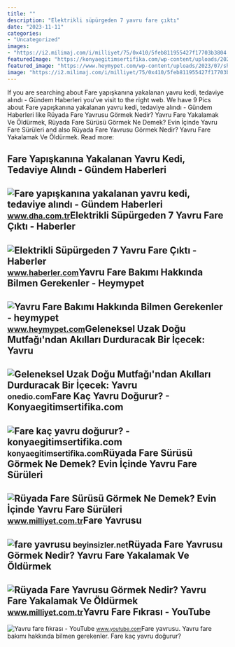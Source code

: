 ```yaml
---
title: ""
description: "Elektrikli süpürgeden 7 yavru fare çıktı"
date: "2023-11-11"
categories:
- "Uncategorized"
images:
- "https://i2.milimaj.com/i/milliyet/75/0x410/5feb811955427f17703b3804.jpg"
featuredImage: "https://konyaegitimsertifika.com/wp-content/uploads/2022/11/Fare-kaç-yavru-doğurur.png"
featured_image: "https://www.heymypet.com/wp-content/uploads/2023/07/shutterstock_541191751-758x532.jpg"
image: "https://i2.milimaj.com/i/milliyet/75/0x410/5feb811955427f17703b3804.jpg"
---
```


If you are searching about Fare yapışkanına yakalanan yavru kedi, tedaviye alındı - Gündem Haberleri you've visit to the right web. We have 9 Pics about Fare yapışkanına yakalanan yavru kedi, tedaviye alındı - Gündem Haberleri like Rüyada Fare Yavrusu Görmek Nedir? Yavru Fare Yakalamak Ve Öldürmek, Rüyada Fare Sürüsü Görmek Ne Demek? Evin İçinde Yavru Fare Sürüleri and also Rüyada Fare Yavrusu Görmek Nedir? Yavru Fare Yakalamak Ve Öldürmek. Read more:

Fare Yapışkanına Yakalanan Yavru Kedi, Tedaviye Alındı - Gündem Haberleri
-------------------------------------------------------------------------

 ![Fare yapışkanına yakalanan yavru kedi, tedaviye alındı - Gündem Haberleri](https://i.dha.com.tr/i/dha/75/770x0/630f1c6a50acca17b4910f23) <small>www.dha.com.tr</small>Elektrikli Süpürgeden 7 Yavru Fare Çıktı - Haberler
---------------------------------------------------

 ![Elektrikli Süpürgeden 7 Yavru Fare Çıktı - Haberler](https://i.haberler.com/haber/2016/10/22/elektrikli-supurgeden-7-yavru-fare-cikti-8884093_amp.jpg) <small>www.haberler.com</small>Yavru Fare Bakımı Hakkında Bilmen Gerekenler - Heymypet
-------------------------------------------------------

 ![Yavru Fare Bakımı Hakkında Bilmen Gerekenler - heymypet](https://www.heymypet.com/wp-content/uploads/2023/07/shutterstock_541191751-758x532.jpg) <small>www.heymypet.com</small>Geleneksel Uzak Doğu Mutfağı'ndan Akılları Durduracak Bir İçecek: Yavru
-----------------------------------------------------------------------

 ![Geleneksel Uzak Doğu Mutfağı'ndan Akılları Durduracak Bir İçecek: Yavru](https://img-s1.onedio.com/id-6336c7bcea5716db2926c65c/rev-0/w-900/h-642/f-jpg/s-81c76ea917c3e7719c578362cb2a2b493526c47a.jpg) <small>onedio.com</small>Fare Kaç Yavru Doğurur? - Konyaegitimsertifika.com
--------------------------------------------------

 ![Fare kaç yavru doğurur? - konyaegitimsertifika.com](https://konyaegitimsertifika.com/wp-content/uploads/2022/11/Fare-kaç-yavru-doğurur.png) <small>konyaegitimsertifika.com</small>Rüyada Fare Sürüsü Görmek Ne Demek? Evin İçinde Yavru Fare Sürüleri
-------------------------------------------------------------------

 ![Rüyada Fare Sürüsü Görmek Ne Demek? Evin İçinde Yavru Fare Sürüleri](https://i2.milimaj.com/i/milliyet/75/0x410/5feb811955427f17703b3804.jpg) <small>www.milliyet.com.tr</small>Fare Yavrusu
------------

 ![fare yavrusu](https://beyinsizler.net/wp-content/uploads/2023/03/fare-yavrusu.jpg) <small>beyinsizler.net</small>Rüyada Fare Yavrusu Görmek Nedir? Yavru Fare Yakalamak Ve Öldürmek
------------------------------------------------------------------

 ![Rüyada Fare Yavrusu Görmek Nedir? Yavru Fare Yakalamak Ve Öldürmek](https://i2.milimaj.com/i/milliyet/75/0x410/5fc65341554284113419c722.jpg) <small>www.milliyet.com.tr</small>Yavru Fare Fıkrası - YouTube
----------------------------

 ![Yavru fare fıkrası - YouTube](https://i.ytimg.com/vi/5raGUNDzifU/hq2.jpg?sqp=-oaymwEoCOADEOgC8quKqQMcGADwAQH4AZQDgALQBYoCDAgAEAEYfyBAKBMwDw==&rs=AOn4CLDqtACxC-C2ztkLB23Bqv23KbuU4g) <small>www.youtube.com</small>Fare yavrusu. Yavru fare bakımı hakkında bilmen gerekenler. Fare kaç yavru doğurur?
